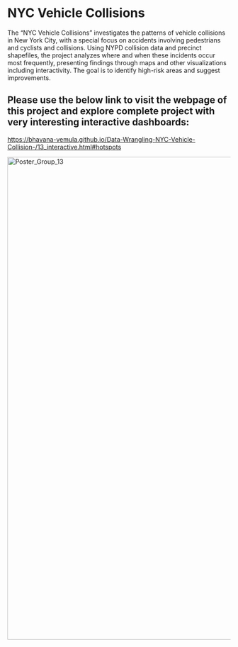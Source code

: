 # NYC Vehicle Collisions

The “NYC Vehicle Collisions” investigates the patterns of vehicle collisions in New York City, with a special focus on accidents involving pedestrians and cyclists and collisions. Using NYPD collision data and precinct shapefiles, the project analyzes where and when these incidents occur most frequently, presenting findings through maps and other visualizations including interactivity. The goal is to identify high-risk areas and suggest improvements.


## Please use the below link to visit the webpage of this project and explore complete project with very interesting interactive dashboards:

https://bhavana-vemula.github.io/Data-Wrangling-NYC-Vehicle-Collision-/13_interactive.html#hotspots

<img width="1090" alt="Poster_Group_13" src="https://github.com/user-attachments/assets/b3932b3f-f795-466e-b973-972e92bd631e">
